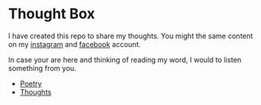 # Thought Box

I have created this repo to share my thoughts. You might the same content on my [instagram](https://instagram.com/wishal.cc) and [facebook](https://facebook.com/wisharya) account.

In case your are here and thinking of reading my word, I would to listen something from you.

- [Poetry](https://github.com/wisharya/thought_box/tree/main/Poetry)
- [Thoughts](https://github.com/wisharya/thought_box/tree/main/thoughts)


